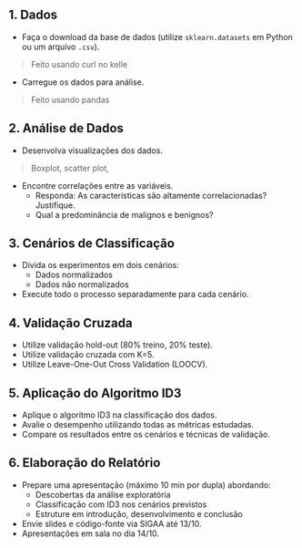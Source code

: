 ## 1. Dados
- Faça o download da base de dados (utilize `sklearn.datasets` em Python ou um arquivo `.csv`).
> Feito usando curl no kelle
- Carregue os dados para análise.
> Feito usando pandas

## 2. Análise de Dados
- Desenvolva visualizações dos dados.
> Boxplot, scatter plot, 
- Encontre correlações entre as variáveis.
  - Responda: As características são altamente correlacionadas? Justifique.
  - Qual a predominância de malignos e benignos?

## 3. Cenários de Classificação
- Divida os experimentos em dois cenários:
  - Dados normalizados
  - Dados não normalizados
- Execute todo o processo separadamente para cada cenário.

## 4. Validação Cruzada
- Utilize validação hold-out (80% treino, 20% teste).
- Utilize validação cruzada com K=5.
- Utilize Leave-One-Out Cross Validation (LOOCV).

## 5. Aplicação do Algoritmo ID3
- Aplique o algoritmo ID3 na classificação dos dados.
- Avalie o desempenho utilizando todas as métricas estudadas.
- Compare os resultados entre os cenários e técnicas de validação.

## 6. Elaboração do Relatório
- Prepare uma apresentação (máximo 10 min por dupla) abordando:
  - Descobertas da análise exploratória
  - Classificação com ID3 nos cenários previstos
  - Estruture em introdução, desenvolvimento e conclusão
- Envie slides e código-fonte via SIGAA até 13/10.
- Apresentações em sala no dia 14/10.